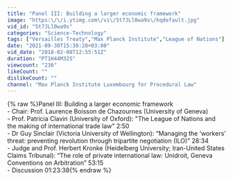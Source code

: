 ```yaml
---
title: "Panel III: Building a larger economic framework"
image: "https:\/\/i.ytimg.com\/vi\/5t7JLl0wa9s\/hqdefault.jpg"
vid_id: "5t7JLl0wa9s"
categories: "Science-Technology"
tags: ["Versailles Treaty","Max Planck Institute","League of Nations"]
date: "2021-09-30T15:30:28+03:00"
vid_date: "2018-02-08T12:55:51Z"
duration: "PT1H44M32S"
viewcount: "236"
likeCount: ""
dislikeCount: ""
channel: "Max Planck Institute Luxembourg for Procedural Law"
---
```

{% raw %}Panel III: Building a larger economic framework <br />- Chair: Prof. Laurence Boisson de Chazournes (University of Geneva)<br />- Prof. Patricia Clavin (University of Oxford): &quot;The League of Nations and the making of international trade law&quot; 2:50<br />- Dr Guy Sinclair (Victoria University of Wellington): “Managing the ‘workers’ threat: preventing revolution through tripartite negotiation (ILO)” 28:34<br />- Judge and Prof. Herbert Kronke (Heidelberg University; Iran-United States Claims Tribunal): “The role of private international law: Unidroit, Geneva Conventions on Arbitration” 53:15<br />- Discussion 01:23:38{% endraw %}
